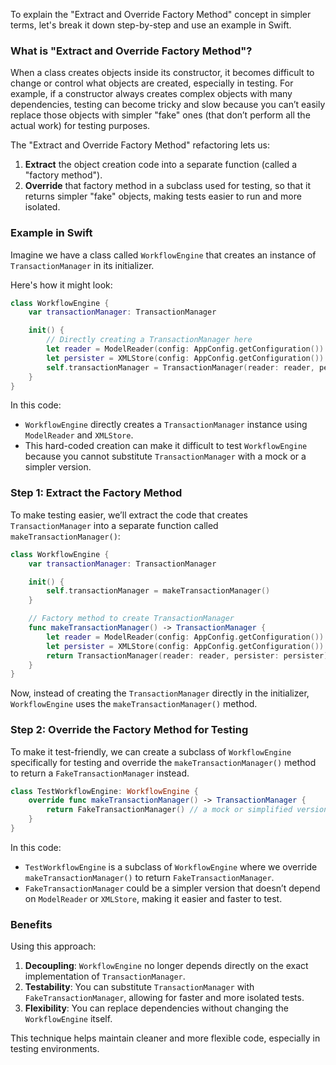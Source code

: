 To explain the "Extract and Override Factory Method" concept in simpler terms, let's break it down step-by-step and use an example in Swift.

### What is "Extract and Override Factory Method"?

When a class creates objects inside its constructor, it becomes difficult to change or control what objects are created, especially in testing. For example, if a constructor always creates complex objects with many dependencies, testing can become tricky and slow because you can’t easily replace those objects with simpler "fake" ones (that don’t perform all the actual work) for testing purposes.

The "Extract and Override Factory Method" refactoring lets us:

1. **Extract** the object creation code into a separate function (called a "factory method").
2. **Override** that factory method in a subclass used for testing, so that it returns simpler "fake" objects, making tests easier to run and more isolated.

### Example in Swift

Imagine we have a class called `WorkflowEngine` that creates an instance of `TransactionManager` in its initializer.

Here's how it might look:

```swift
class WorkflowEngine {
    var transactionManager: TransactionManager

    init() {
        // Directly creating a TransactionManager here
        let reader = ModelReader(config: AppConfig.getConfiguration())
        let persister = XMLStore(config: AppConfig.getConfiguration())
        self.transactionManager = TransactionManager(reader: reader, persister: persister)
    }
}
```

In this code:
- `WorkflowEngine` directly creates a `TransactionManager` instance using `ModelReader` and `XMLStore`.
- This hard-coded creation can make it difficult to test `WorkflowEngine` because you cannot substitute `TransactionManager` with a mock or a simpler version.

### Step 1: Extract the Factory Method

To make testing easier, we’ll extract the code that creates `TransactionManager` into a separate function called `makeTransactionManager()`:

```swift
class WorkflowEngine {
    var transactionManager: TransactionManager

    init() {
        self.transactionManager = makeTransactionManager()
    }

    // Factory method to create TransactionManager
    func makeTransactionManager() -> TransactionManager {
        let reader = ModelReader(config: AppConfig.getConfiguration())
        let persister = XMLStore(config: AppConfig.getConfiguration())
        return TransactionManager(reader: reader, persister: persister)
    }
}
```

Now, instead of creating the `TransactionManager` directly in the initializer, `WorkflowEngine` uses the `makeTransactionManager()` method.

### Step 2: Override the Factory Method for Testing

To make it test-friendly, we can create a subclass of `WorkflowEngine` specifically for testing and override the `makeTransactionManager()` method to return a `FakeTransactionManager` instead.

```swift
class TestWorkflowEngine: WorkflowEngine {
    override func makeTransactionManager() -> TransactionManager {
        return FakeTransactionManager() // a mock or simplified version of TransactionManager
    }
}
```

In this code:
- `TestWorkflowEngine` is a subclass of `WorkflowEngine` where we override `makeTransactionManager()` to return `FakeTransactionManager`.
- `FakeTransactionManager` could be a simpler version that doesn’t depend on `ModelReader` or `XMLStore`, making it easier and faster to test.

### Benefits

Using this approach:
1. **Decoupling**: `WorkflowEngine` no longer depends directly on the exact implementation of `TransactionManager`.
2. **Testability**: You can substitute `TransactionManager` with `FakeTransactionManager`, allowing for faster and more isolated tests.
3. **Flexibility**: You can replace dependencies without changing the `WorkflowEngine` itself.

This technique helps maintain cleaner and more flexible code, especially in testing environments.
